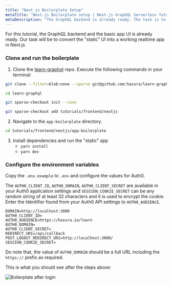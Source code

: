 ```yaml
---
title: "Next.js Boilerplate Setup"
metaTitle: "Next.js Boilerplate setup | Next.js GraphQL Serverless Tutorial"
metaDescription: "The GraphQL backend is already ready. The task is to convert the static UI into a working realtime app in Next.js"
---
```


For this tutorial, the GraphQL backend and the basic app UI is already ready.
Our task will be to convert the "static" UI into a working realtime app in Next.js

### Clone and run the boilerplate

1. Clone the [learn-graphql](https://github.com/hasura/learn-graphql) repo. Execute the following commands in your terminal:

```bash
git clone --filter=blob:none --sparse git@github.com:hasura/learn-graphql.git

cd learn-graphql

git sparse-checkout init --cone

git sparse-checkout add tutorials/frontend/nextjs
```

2. Navigate to the `app-boilerplate` directory.

```bash
cd tutorials/frontend/nextjs/app-boilerplate
```

3. Install dependencies and run the "static" app
    - `yarn install`
    - `yarn dev`

### Configure the environment variables

Copy the `.env.example` to `.env` and configure the values for Auth0.

The `AUTH0_CLIENT_ID`, `AUTH0_DOMAIN`, `AUTH0_CLIENT_SECRET` are available in your Auth0 application settings and `SESSION_COOKIE_SECRET` can be any random string of at least 32 characters and it is used to encrypt the cookie. Enter the Identifier found from your Auth0 API settings to `AUTH0_AUDIENCE`.

```
DOMAIN=http://localhost:3000
AUTH0_CLIENT_ID=
AUTH0_AUDIENCE=https://hasura.io/learn
AUTH0_DOMAIN=
AUTH0_CLIENT_SECRET=
REDIRECT_URI=/api/callback
POST_LOGOUT_REDIRECT_URI=http://localhost:3000/
SESSION_COOKIE_SECRET=
```

Do note that, the value of `AUTH0_DOMAIN` should be a full URL including the `https://` prefix as required.

This is what you should see after the steps above:

![Boilerplate after login](https://graphql-engine-cdn.hasura.io/learn-hasura/assets/graphql-react/boilerplate-after-login.png)
